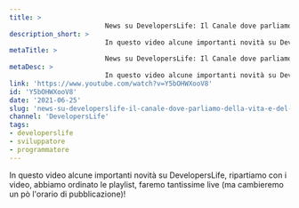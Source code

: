 ```yaml
---
title: > 
                        News su DevelopersLife: Il Canale dove parliamo della Vita e del Lavoro dello Sviluppatore Software
description_short: > 
                        In questo video alcune importanti novità su DevelopersLife, ripartiamo con i video, abbiamo ordinato le playlist, faremo tantissime ...
metaTitle: > 
                        News su DevelopersLife: Il Canale dove parliamo della Vita e del Lavoro dello Sviluppatore Software
metaDesc: > 
                        In questo video alcune importanti novità su DevelopersLife, ripartiamo con i video, abbiamo ordinato le playlist, faremo tantissime ...
link: 'https://www.youtube.com/watch?v=Y5bOHWXooV8'
id: 'Y5bOHWXooV8'
date: '2021-06-25'
slug: 'news-su-developerslife-il-canale-dove-parliamo-della-vita-e-del-lavoro-dello-sviluppatore-software'
channel: 'DevelopersLife'
tags: 
- developerslife
- sviluppatore
- programmatore
---
```

In questo video alcune importanti novità su DevelopersLife, ripartiamo con i video, abbiamo ordinato le playlist, faremo tantissime live (ma cambieremo un pò l'orario di pubblicazione)!